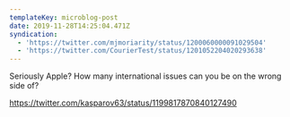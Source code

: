 ```yaml
---
templateKey: microblog-post
date: 2019-11-28T14:25:04.471Z
syndication:
  - 'https://twitter.com/mjmoriarity/status/1200060000091029504'
  - 'https://twitter.com/CourierTest/status/1201052204020293638'
---
```


Seriously Apple? How many international issues can you be on the wrong side of?

https://twitter.com/kasparov63/status/1199817870840127490
